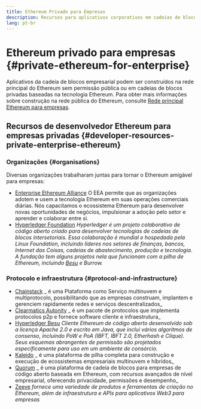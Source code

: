 ```yaml
---
title: Ethereum Privado para Empresas
description: Recursos para aplicativos corporativos em cadeias de blocos privadas de Ethereum.
lang: pt-br
---
```


# Ethereum privado para empresas {#private-ethereum-for-enterprise}

Aplicativos da cadeia de blocos empresarial podem ser construídos na rede principal do Ethereum sem permissão pública ou em cadeias de blocos privadas baseadas na tecnologia Ethereum. Para obter mais informações sobre construção na rede pública do Ethereum, consulte [Rede principal Ethereum para empresas](/enterprise/).

## Recursos de desenvolvedor Ethereum para empresas privadas {#developer-resources-private-enterprise-ethereum}

### Organizações {#organisations}

Diversas organizações trabalharam juntas para tornar o Ethereum amigável para empresas:

- [Enterprise Ethereum Alliance](https://entethalliance.org/) O EEA permite que as organizações adotem e usem a tecnologia Ethereum em suas operações comerciais diárias. Nós capacitamos o ecossistema Ethereum para desenvolver novas oportunidades de negócios, impulsionar a adoção pelo setor e aprender e colaborar entre si.
- [Hyperledger Foundation](https://hyperledger.org) _Hyperledger é um projeto colaborativo de código aberto criado para desenvolver tecnologias de cadeias de blocos intersetoriais. Essa colaboração é mundial e hospedada pela Linux Foundation, incluindo líderes nos setores de finanças, bancos, Internet das Coisas, cadeias de abastecimento, produção e tecnologia. A fundação tem alguns projetos nela que funcionam com a pilha de Ethereum, incluindo [Besu](https://www.hyperledger.org/use/besu) e Burrow._

### Protocolo e infraestrutura {#protocol-and-infrastructure}

- [Chainstack](https://chainstack.com/) _ é uma Plataforma como Serviço multinuvem e multiprotocolo, possibilitando que as empresas construam, implantem e gerenciem rapidamente redes e serviços descentralizados_
- [Clearmatics Autonity](https://www.clearmatics.com/about/) _ é um pacote de protocolos que implementa protocolos p2p e fornece software cliente e infraestrutura_
- [Hyperledger Besu](https://www.hyperledger.org/use/besu) _Cliente Ethereum de código aberto desenvolvido sob a licença Apache 2.0 e escrito em Java, que inclui vários algoritmos de consenso, incluindo PoW e PoA (IBFT, IBFT 2.0, Etherhash e Clique). Seus esquemas abrangentes de permissão são projetados especificamente para uso em um ambiente de consórcio._
- [Kaleido](https://kaleido.io/) _ é uma plataforma de pilha completa para construção e execução de ecossistemas empresariais multinuvem e híbridos_
- [Quorum](https://consensys.net/quorum/) _ é uma plataforma de cadeia de blocos para empresas de código aberto baseada em Ethereum, com recursos avançados de nível empresarial, oferecendo privacidade, permissões e desempenho_
- [Zeeve](https://www.zeeve.io/) _fornece uma variedade de produtos e ferramentas de criação no Ethereum, além de infraestrutura e APIs para aplicativos Web3 para empresas_

